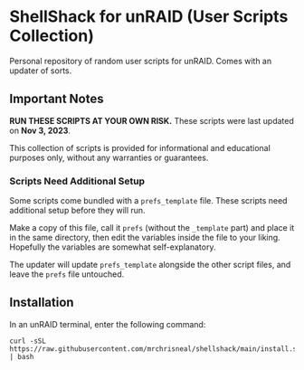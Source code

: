 # ShellShack for unRAID (User Scripts Collection)
Personal repository of random user scripts for unRAID.
Comes with an updater of sorts.

## Important Notes
**RUN THESE SCRIPTS AT YOUR OWN RISK.** These scripts were last updated on **Nov 3, 2023**.

This collection of scripts is provided for informational and educational purposes only, without any warranties or guarantees.

### Scripts Need Additional Setup
Some scripts come bundled with a `prefs_template` file. These scripts need additional setup before they will run. 

Make a copy of this file, call it `prefs` (without the `_template` part) and place it in the same directory, then edit the variables inside the file to your liking. Hopefully the variables are somewhat self-explanatory.

The updater will update `prefs_template` alongside the other script files, and leave the `prefs` file untouched.

## Installation
In an unRAID terminal, enter the following command:
```
curl -sSL https://raw.githubusercontent.com/mrchrisneal/shellshack/main/install.sh | bash
```
